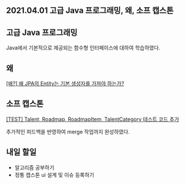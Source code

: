## 2021.04.01 고급 Java 프로그래밍, 왜, 소프 캡스톤

## 고급 Java 프로그래밍

Java에서 기본적으로 제공되는 함수형 인터페이스에 대하여 학습하였다.

## 왜

[[왜?] 왜 JPA의 Entity는 기본 생성자를 가져야 하는가?](https://hyeonic.tistory.com/191)

## 소프 캡스톤

[[TEST] Talent, Roadmap, RoadmapItem, TalentCategory 테스트 코드 추가](https://github.com/SKHUED-IN/skhuedin/pull/15)

추가적인 피드백을 반영하여 merge 작업까지 완성하였다.

## 내일 할일
 - 알고리즘 공부하기
 - 정통 캡스톤 ui 설계 및 이슈 등록하기